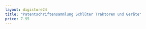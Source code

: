 ```yaml
---
layout: digistore24
title: "Patentschriftensammlung Schlüter Traktoren und Geräte"
price: 7.95
---
```

